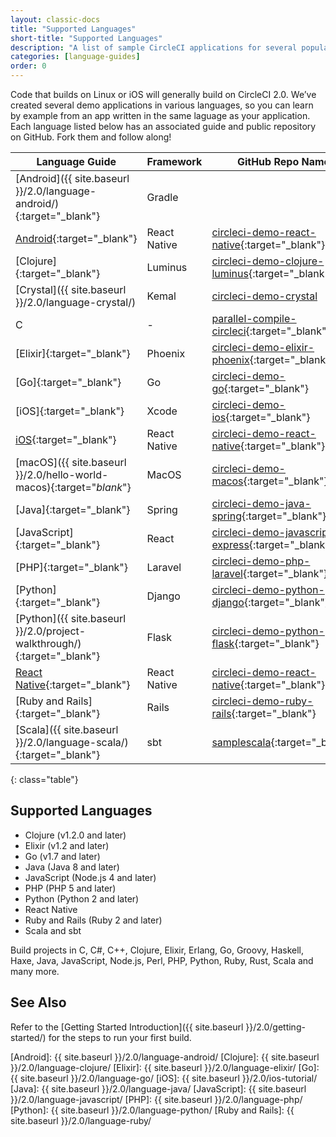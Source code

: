 ```yaml
---
layout: classic-docs
title: "Supported Languages"
short-title: "Supported Languages"
description: "A list of sample CircleCI applications for several popular languages"
categories: [language-guides]
order: 0
---
```


Code that builds on Linux or iOS will generally build on CircleCI 2.0. We’ve created several demo applications in various languages, so you can learn by example from an app written in the same laguage as your application. Each language listed below has an associated guide and public repository on GitHub. Fork them and follow along!

Language Guide | Framework | GitHub Repo Name
 ---------|-----------|-----------------
 [Android]({{ site.baseurl }}/2.0/language-android/){:target="_blank"} | Gradle | 
 [Android](https://github.com/CircleCI-Public/circleci-demo-react-native/blob/master/README.md){:target="_blank"} | React Native | [circleci-demo-react-native]{:target="_blank"}
 [Clojure]{:target="_blank"} | Luminus | [circleci-demo-clojure-luminus]{:target="_blank"}
 [Crystal]({{ site.baseurl }}/2.0/language-crystal/) | Kemal | [circleci-demo-crystal](https://github.com/CircleCI-Public/circleci-demo-crystal)
 C | - | [parallel-compile-circleci](https://github.com/eddiewebb/parallel-compile-circleci/blob/master/.circleci/config.yml){:target="_blank"}
 [Elixir]{:target="_blank"} | Phoenix | [circleci-demo-elixir-phoenix]{:target="_blank"}
 [Go]{:target="_blank"} | Go | [circleci-demo-go]{:target="_blank"}
 [iOS]{:target="_blank"} | Xcode | [circleci-demo-ios]{:target="_blank"}
 [iOS](https://github.com/CircleCI-Public/circleci-demo-react-native/blob/master/README.md){:target="_blank"} | React Native | [circleci-demo-react-native]{:target="_blank"}
 [macOS]({{ site.baseurl }}/2.0/hello-world-macos){:target="_blank_"} | MacOS | [circleci-demo-macos]{:target="_blank"}
 [Java]{:target="_blank"} | Spring | [circleci-demo-java-spring]{:target="_blank"}
 [JavaScript]{:target="_blank"} | React | [circleci-demo-javascript-express]{:target="_blank"}
 [PHP]{:target="_blank"} | Laravel | [circleci-demo-php-laravel]{:target="_blank"}
 [Python]{:target="_blank"} | Django | [circleci-demo-python-django]{:target="_blank"}
 [Python]({{ site.baseurl }}/2.0/project-walkthrough/){:target="_blank"} | Flask | [circleci-demo-python-flask]{:target="_blank"}
 [React Native](https://github.com/CircleCI-Public/circleci-demo-react-native/blob/master/README.md){:target="_blank"} | React Native | [circleci-demo-react-native]{:target="_blank"}
 [Ruby and Rails]{:target="_blank"} | Rails | [circleci-demo-ruby-rails]{:target="_blank"}
 [Scala]({{ site.baseurl }}/2.0/language-scala/){:target="_blank"} | sbt | [samplescala](https://github.com/ariv3ra/samplescala){:target="_blank"}
{: class="table"}

## Supported Languages
- Clojure (v1.2.0 and later)
- Elixir (v1.2 and later)
- Go (v1.7 and later)
- Java (Java 8 and later)
- JavaScript (Node.js 4 and later)
- PHP (PHP 5 and later)
- Python (Python 2 and later)
- React Native
- Ruby and Rails (Ruby 2 and later)
- Scala and sbt

Build projects in C, C#, C++, Clojure, Elixir, Erlang, Go, Groovy, Haskell, Haxe, Java, JavaScript, Node.js, Perl, PHP, Python, Ruby, Rust, Scala and many more.

## See Also

Refer to the [Getting Started Introduction]({{ site.baseurl }}/2.0/getting-started/) for the steps to run your first build.


[Android]: {{ site.baseurl }}/2.0/language-android/
[Clojure]: {{ site.baseurl }}/2.0/language-clojure/
[Elixir]: {{ site.baseurl }}/2.0/language-elixir/
[Go]: {{ site.baseurl }}/2.0/language-go/
[iOS]: {{ site.baseurl }}/2.0/ios-tutorial/
[Java]: {{ site.baseurl }}/2.0/language-java/
[JavaScript]: {{ site.baseurl }}/2.0/language-javascript/
[PHP]: {{ site.baseurl }}/2.0/language-php/
[Python]: {{ site.baseurl }}/2.0/language-python/
[Ruby and Rails]: {{ site.baseurl }}/2.0/language-ruby/

[circleci-demo-clojure-luminus]: https://github.com/CircleCI-Public/circleci-demo-clojure-luminus
[circleci-demo-elixir-phoenix]: https://github.com/CircleCI-Public/circleci-demo-elixir-phoenix
[circleci-demo-go]: https://github.com/CircleCI-Public/circleci-demo-go
[circleci-demo-java-spring]: https://github.com/CircleCI-Public/circleci-demo-java-spring
[circleci-demo-javascript-express]: https://github.com/CircleCI-Public/circleci-demo-javascript-express
[circleci-demo-ios]: https://github.com/CircleCI-Public/circleci-demo-ios
[circleci-demo-macos]: https://github.com/CircleCI-Public/circleci-demo-macos
[circleci-demo-php-laravel]: https://github.com/CircleCI-Public/circleci-demo-php-laravel
[circleci-demo-python-django]: https://github.com/CircleCI-Public/circleci-demo-python-django
[circleci-demo-python-flask]: https://github.com/CircleCI-Public/circleci-demo-python-flask
[circleci-demo-react-native]: https://github.com/CircleCI-Public/circleci-demo-react-native
[circleci-demo-ruby-rails]: https://github.com/CircleCI-Public/circleci-demo-ruby-rails
